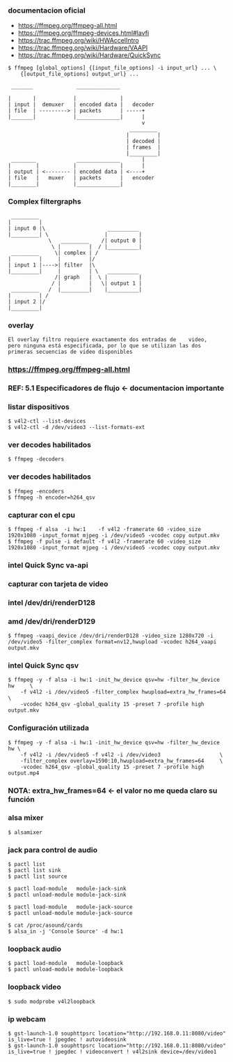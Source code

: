 ### documentacion oficial

- https://ffmpeg.org/ffmpeg-all.html
- https://ffmpeg.org/ffmpeg-devices.html#lavfi
- https://trac.ffmpeg.org/wiki/HWAccelIntro
- https://trac.ffmpeg.org/wiki/Hardware/VAAPI
- https://trac.ffmpeg.org/wiki/Hardware/QuickSync

~~~
$ ffmpeg [global_options] {[input_file_options] -i input_url} ... \
	{[output_file_options] output_url} ...
~~~


~~~
 _______              ______________

|       |            |              |
| input |  demuxer   | encoded data |   decoder
| file  | ---------> | packets      | -----+
|_______|            |______________|      |
                                           v
                                       _________
                                      |         |
                                      | decoded |
                                      | frames  |
                                      |_________|
 ________             ______________       |
|        |           |              |      |
| output | <-------- | encoded data | <----+
| file   |   muxer   | packets      |   encoder
|________|           |______________|

~~~

### Complex filtergraphs

~~~
 _________
|         |
| input 0 |\                    __________
|_________| \                  |          |
             \   _________    /| output 0 |
              \ |         |  / |__________|
 _________     \| complex | /
|         |     |         |/
| input 1 |---->| filter  |\
|_________|     |         | \   __________
               /| graph   |  \ |          |
              / |         |   \| output 1 |
 _________   /  |_________|    |__________|
|         | /
| input 2 |/
|_________|

~~~

### overlay

~~~
El overlay filtro requiere exactamente dos entradas de    video,
pero ninguna está especificada, por lo que se utilizan las dos
primeras secuencias de video disponibles
~~~

###          https://ffmpeg.org/ffmpeg-all.html
### REF: 5.1 Especificadores de flujo <- documentacion importante


### listar dispositivos

~~~
$ v4l2-ctl --list-devices
$ v4l2-ctl -d /dev/video3 --list-formats-ext
~~~

### ver decodes habilitados

~~~
$ ffmpeg -decoders
~~~

### ver decodes habilitados

~~~
$ ffmpeg -encoders
$ ffmpeg -h encoder=h264_qsv
~~~

### capturar con el cpu

~~~
$ ffmpeg -f alsa  -i hw:1    -f v4l2 -framerate 60 -video_size 1920x1080 -input_format mjpeg -i /dev/video5 -vcodec copy output.mkv
$ ffmpeg -f pulse -i default -f v4l2 -framerate 60 -video_size 1920x1080 -input_format mjpeg -i /dev/video5 -vcodec copy output.mkv
~~~


### intel Quick Sync va-api

### capturar con tarjeta de video
### intel /dev/dri/renderD128
### amd   /dev/dri/renderD129

~~~
$ ffmpeg -vaapi_device /dev/dri/renderD128 -video_size 1280x720 -i /dev/video5 -filter_complex format=nv12,hwupload -vcodec h264_vaapi output.mkv
~~~

### intel Quick Sync qsv

~~~
$ ffmpeg -y -f alsa -i hw:1 -init_hw_device qsv=hw -filter_hw_device hw     \
	-f v4l2 -i /dev/video5 -filter_complex hwupload=extra_hw_frames=64  \
	-vcodec h264_qsv -global_quality 15 -preset 7 -profile high output.mkv
~~~

### Configuración utilizada

~~~
$ ffmpeg -y -f alsa -i hw:1 -init_hw_device qsv=hw -filter_hw_device hw \
	-f v4l2 -i /dev/video5 -f v4l2 -i /dev/video3                   \
	-filter_complex overlay=1590:10,hwupload=extra_hw_frames=64     \
	-vcodec h264_qsv -global_quality 15 -preset 7 -profile high output.mp4
~~~

### NOTA: extra_hw_frames=64 <- el valor no me queda claro su función

### alsa mixer

~~~
$ alsamixer
~~~

### jack para control de audio

~~~
$ pactl list
$ pactl list sink
$ pactl list source

$ pactl load-module   module-jack-sink
$ pactl unload-module module-jack-sink

$ pactl load-module   module-jack-source
$ pactl unload-module module-jack-source

$ cat /proc/asound/cards
$ alsa_in -j 'Console Source' -d hw:1
~~~

### loopback audio

~~~
$ pactl load-module   module-loopback
$ pactl unload-module module-loopback
~~~

### loopback video
~~~
$ sudo modprobe v4l2loopback
~~~

### ip webcam
~~~
$ gst-launch-1.0 souphttpsrc location="http://192.168.0.11:8080/video" is_live=true ! jpegdec ! autovideosink
$ gst-launch-1.0 souphttpsrc location="http://192.168.0.11:8080/video" is_live=true ! jpegdec ! videoconvert ! v4l2sink device=/dev/video1
~~~
